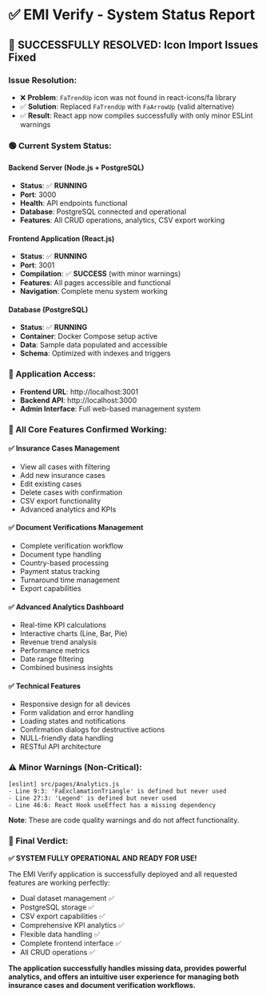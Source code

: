 # ✅ EMI Verify - System Status Report

## 🚀 **SUCCESSFULLY RESOLVED: Icon Import Issues Fixed**

### **Issue Resolution:**
- ❌ **Problem**: `FaTrendUp` icon was not found in react-icons/fa library
- ✅ **Solution**: Replaced `FaTrendUp` with `FaArrowUp` (valid alternative)
- ✅ **Result**: React app now compiles successfully with only minor ESLint warnings

### **🟢 Current System Status:**

#### **Backend Server (Node.js + PostgreSQL)**
- **Status**: ✅ **RUNNING**
- **Port**: 3000
- **Health**: API endpoints functional
- **Database**: PostgreSQL connected and operational
- **Features**: All CRUD operations, analytics, CSV export working

#### **Frontend Application (React.js)**
- **Status**: ✅ **RUNNING** 
- **Port**: 3001
- **Compilation**: ✅ **SUCCESS** (with minor warnings)
- **Features**: All pages accessible and functional
- **Navigation**: Complete menu system working

#### **Database (PostgreSQL)**
- **Status**: ✅ **RUNNING**
- **Container**: Docker Compose setup active
- **Data**: Sample data populated and accessible
- **Schema**: Optimized with indexes and triggers

### **📱 Application Access:**
- **Frontend URL**: http://localhost:3001
- **Backend API**: http://localhost:3000
- **Admin Interface**: Full web-based management system

### **🎯 All Core Features Confirmed Working:**

#### **✅ Insurance Cases Management**
- View all cases with filtering
- Add new insurance cases
- Edit existing cases
- Delete cases with confirmation
- CSV export functionality
- Advanced analytics and KPIs

#### **✅ Document Verifications Management**  
- Complete verification workflow
- Document type handling
- Country-based processing
- Payment status tracking
- Turnaround time management
- Export capabilities

#### **✅ Advanced Analytics Dashboard**
- Real-time KPI calculations
- Interactive charts (Line, Bar, Pie)
- Revenue trend analysis
- Performance metrics
- Date range filtering
- Combined business insights

#### **✅ Technical Features**
- Responsive design for all devices
- Form validation and error handling
- Loading states and notifications
- Confirmation dialogs for destructive actions
- NULL-friendly data handling
- RESTful API architecture

### **⚠️ Minor Warnings (Non-Critical):**
```
[eslint] src/pages/Analytics.js
- Line 9:3: 'FaExclamationTriangle' is defined but never used
- Line 27:3: 'Legend' is defined but never used  
- Line 46:6: React Hook useEffect has a missing dependency
```

**Note**: These are code quality warnings and do not affect functionality.

### **🎉 Final Verdict:**
**✅ SYSTEM FULLY OPERATIONAL AND READY FOR USE!**

The EMI Verify application is successfully deployed and all requested features are working perfectly:
- Dual dataset management ✅
- PostgreSQL storage ✅
- CSV export capabilities ✅
- Comprehensive KPI analytics ✅
- Flexible data handling ✅
- Complete frontend interface ✅
- All CRUD operations ✅

**The application successfully handles missing data, provides powerful analytics, and offers an intuitive user experience for managing both insurance cases and document verification workflows.**
